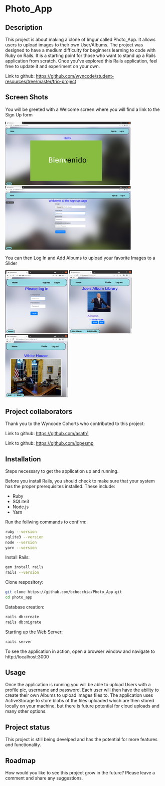 # Photo_App 

## Description

This project is about making a clone of Imgur called Photo_App. It allows users to upload images to their own User/Albums. The project was designed to have a medium difficulty for beginners learning to code with Ruby on Rails. It is a starting point for those who want to stand up a Rails application from scratch. Once you've explored this Rails application, feel free to update it and experiment on your own.

Link to github: https://github.com/wyncode/student-resources/tree/master/trio-project

## Screen Shots  
  
You will be greeted with a Welcome screen where you will find a link to the Sign Up form  

<img src= "./app/assets/images/Screenshot1.png" width=400>
<img src= "./app/assets/images/Screenshot3.png" width=400>  

You can then Log In and Add Albums to upload your favorite Images to a Slider  

<img src= "./app/assets/images/Screenshot4.png" width=200 height=200>
<img src= "./app/assets/images/Screenshot5.png" width=200 height=200>
<img src= "./app/assets/images/Screenshot6.png" width=200 height=200>

## Project collaborators 

Thank you to the Wyncode Cohorts who contributed to this project:

Link to github: https://github.com/asath1

Link to github: https://github.com/lopesmp 

## Installation

Steps necessary to get the application up and running.

Before you install Rails, you should check to make sure that your system has the proper prerequisites installed. These include:

* Ruby
* SQLite3
* Node.js
* Yarn

Run the follwing commands to confirm:

```bash
ruby --version
sqlite3 --version
node --version
yarn --version
```
Install Rails:
```bash
gem install rails
rails --version
```
Clone respository: 
```bash
git clone https://github.com/bchecchia/Photo_App.git
cd photo_app
```
Database creation:
```bash
rails db:create
rails db:migrate
```
Starting up the Web Server: 
```bash
rails server
```
To see the application in action, open a browser window and navigate to http://localhost:3000

## Usage 

Once the application is running you will be able to upload Users with a profile pic, username and password. Each user will then have the ability to create their own Albums to upload images files to. The application uses ActiveStorage to store blobs of the files uploaded which are then stored locally on your machine, but there is future potential for cloud uploads and many other options. 

## Project status

This project is still being develped and has the potential for more features and functionality.

## Roadmap

How would you like to see this project grow in the future? Please leave a comment and share any suggestions.
